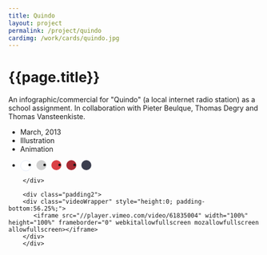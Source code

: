```yaml
---
title: Quindo
layout: project
permalink: /project/quindo
cardimg: /work/cards/quindo.jpg
---
```


<div class="limiter margin-top8 clearfix padding2 margin-bottom4">
	<div id='intro' class='margin2r column7'>
		<h1 class="brandon">{{page.title}}</h1>
		<p class=" padding2y">
		An infographic/commercial for "Quindo" (a local internet radio station) as a school assignment. In collaboration with Pieter Beulque, Thomas Degry and Thomas Vansteenkiste.
		</p>
	</div>
	<div class="column3 clearfix facts">
		<ul class="facts">
			<li><i class='fa fa-fw fa-calendar'></i>March, 2013</li>
			<li><i class='fa fa-fw fa-paint-brush'></i>Illustration</li>
			<li><i class='fa fa-fw fa-bolt'></i>Animation</li>
		</ul>
		<ul class="colors column12 padding2y">
				<li class="color1"></li>
				<li class="color2"></li>
				<li class="color3"></li>
				<li class="color4"></li>
				<li class="color5"></li>
			</ul>

		</div>
</div>

<div class="work limiter clearfix">

		<div class="padding2">
		<div class="videoWrapper" style="height:0; padding-bottom:56.25%;">
		   <iframe src="//player.vimeo.com/video/61835004" width="100%" height="100%" frameborder="0" webkitallowfullscreen mozallowfullscreen allowfullscreen></iframe>
		</div>
		</div>
</div>



<style>

.videoWrapper {
	position: relative;
	padding-bottom: 56.25%; /* 16:9 */
	height: 0;
}
.videoWrapper iframe {
	position: absolute;
	top: 0;
	left: 0;
	width: 100%;
	height: 100%;
}

.player .video-wrapper {
	position: absolute;
	width: 100%;
	height: 100%;
	background: #000;
	padding-bottom: 56.52% !important;
}

.post-header {
  width: 100%;
  height:550px;
  background: url(../../work/header/quindo.jpg) center center no-repeat;
  background-color: #1f2847;
  background-size: cover;
}

div ul.colors {
	width: 100%;
	height: 20px;
	border-radius:50%;
}

div ul.colors li {
	width: 20px;
	height: 20px;
	margin-right: 10px;
	float: left;
	border-radius: 50%;
}


.color1 {background-color: #fff; border: 1px solid #e4ebfa;}
.color2 {background-color: #cfcfcf; }
.color3 {background-color: #db4045; }
.color4 {background-color: #aa2b34; }
.color5 {background-color: #3c3f4f; }


@media only screen and (max-width:640px) {
	.post-header {
		height: 300px;
	}
	.nav-roundslide {
		top: 170px;
	}
	.nav-roundslide a { margin: 0 10px;}
}
</style>

